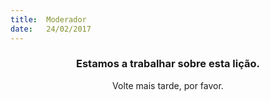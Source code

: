```yaml
---
title:  Moderador
date:   24/02/2017
---
```


### <center>Estamos a trabalhar sobre esta lição.</center>
<center>Volte mais tarde, por favor.</center>